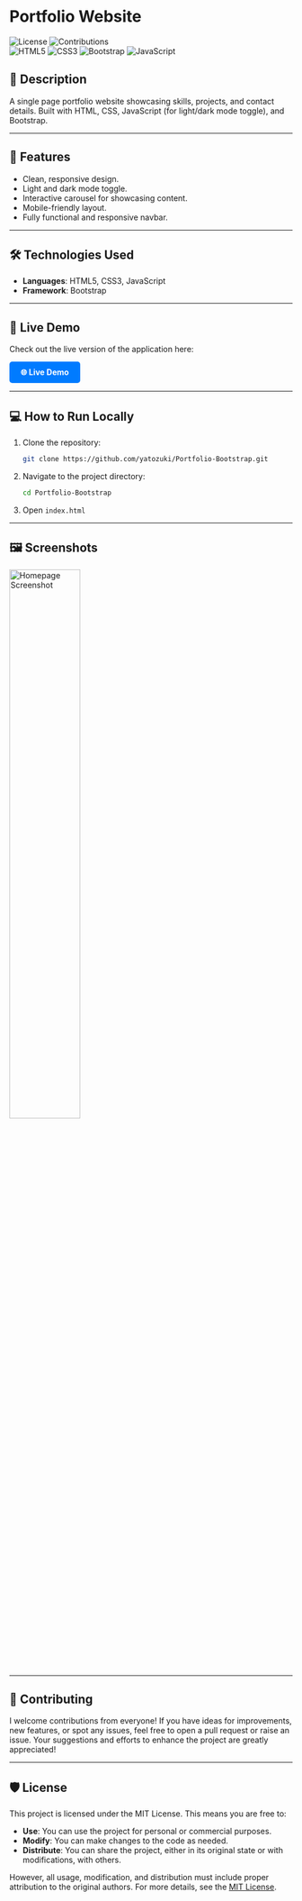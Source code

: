 # Portfolio Website
![License](https://img.shields.io/badge/license-MIT-blue.svg)
![Contributions](https://img.shields.io/badge/contributions-welcome-brightgreen) <br>
![HTML5](https://img.shields.io/badge/html5-%23E34F26.svg?&style=for-the-badge&logo=html5&logoColor=white)
![CSS3](https://img.shields.io/badge/css3-%231572B6.svg?&style=for-the-badge&logo=css3&logoColor=white)
![Bootstrap](https://img.shields.io/badge/bootstrap-%238511FA.svg?style=for-the-badge&logo=bootstrap&logoColor=white)
![JavaScript](https://img.shields.io/badge/javascript-%23323330.svg?&style=for-the-badge&logo=javascript&logoColor=%23F7DF1E)

## 📝 Description
A single page portfolio website showcasing skills, projects, and contact details. Built with HTML, CSS, JavaScript (for light/dark mode toggle), and Bootstrap.

---
## 🚀 Features
- Clean, responsive design.
- Light and dark mode toggle.
- Interactive carousel for showcasing content.
- Mobile-friendly layout.
- Fully functional and responsive navbar.

---
## 🛠️ Technologies Used
- **Languages**: HTML5, CSS3, JavaScript
- **Framework**: Bootstrap

---
## 🔗 Live Demo
Check out the live version of the application here: 

<a href="https://yatozuki.github.io/Portfolio-Bootstrap/" style="display: inline-block; padding: 10px 20px; color: white; background-color: #007BFF; text-decoration: none; border-radius: 5px; font-weight: bold;">🌐 Live Demo</a>

---
## 💻 How to Run Locally
1. Clone the repository:
   ```bash
   git clone https://github.com/yatozuki/Portfolio-Bootstrap.git
   ```
2. Navigate to the project directory:
   ```bash
   cd Portfolio-Bootstrap
   ```
3. Open `index.html`

---
## 🖼️ Screenshots
<img src="https://i.ibb.co/JrqDT43/Screen-Shot-2024-12-23-at-15-00-44-fullpage.png" width=50% alt="Homepage Screenshot" >

---
## 🤝 Contributing
I welcome contributions from everyone! If you have ideas for improvements, new features, or spot any issues, feel free to open a pull request or raise an issue. Your suggestions and efforts to enhance the project are greatly appreciated!

---
## 🛡️ License
This project is licensed under the MIT License. This means you are free to:

- **Use**: You can use the project for personal or commercial purposes.
- **Modify**: You can make changes to the code as needed.
- **Distribute**: You can share the project, either in its original state or with modifications, with others.

However, all usage, modification, and distribution must include proper attribution to the original authors. For more details, see the [MIT License](https://opensource.org/licenses/MIT).